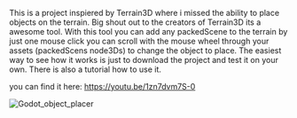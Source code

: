 This is a project inspiered by Terrain3D where i missed the ability to place objects on the terrain. 
Big shout out to the creators of Terrain3D its a awesome tool.
With this tool you can add any packedScene to the terrain by just one mouse click you can scroll with the 
mouse wheel through your assets (packedScens node3Ds) to change the object to place.
The easiest way to see how it works is just to download the project and test it on your own.
There is also a tutorial how to use it.

you can find it here: https://youtu.be/1zn7dvm7S-0

![Godot_object_placer](https://github.com/Fleischkuechle/Godot-object-placer/assets/45604838/e9a48856-e8d8-46b9-a9f3-c35ec7653083)
